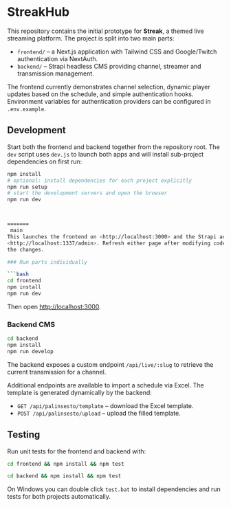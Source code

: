 # StreakHub

This repository contains the initial prototype for **Streak**, a themed live streaming platform. The project is split into two main parts:

- `frontend/` – a Next.js application with Tailwind CSS and Google/Twitch authentication via NextAuth.
- `backend/` – Strapi headless CMS providing channel, streamer and transmission management.

The frontend currently demonstrates channel selection, dynamic player updates based on the schedule, and simple authentication hooks. Environment variables for authentication providers can be configured in `.env.example`.

## Development

Start both the frontend and backend together from the repository root. The `dev` script uses `dev.js` to launch both apps and will install sub-project dependencies on first run:

```bash
npm install
# optional: install dependencies for each project explicitly
npm run setup
# start the development servers and open the browser
npm run dev



=======
 main
This launches the frontend on <http://localhost:3000> and the Strapi admin on
<http://localhost:1337/admin>. Refresh either page after modifying code to see
the changes.

### Run parts individually

```bash
cd frontend
npm install
npm run dev
```

Then open <http://localhost:3000>.

### Backend CMS

```bash
cd backend
npm install
npm run develop
```

The backend exposes a custom endpoint `/api/live/:slug` to retrieve the current transmission for a channel.

Additional endpoints are available to import a schedule via Excel. The template is generated dynamically by the backend:

- `GET /api/palinsesto/template` – download the Excel template.
- `POST /api/palinsesto/upload` – upload the filled template.

## Testing

Run unit tests for the frontend and backend with:

```bash
cd frontend && npm install && npm test
```

```bash
cd backend && npm install && npm test
```

On Windows you can double click `test.bat` to install dependencies and run
tests for both projects automatically.
